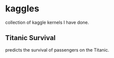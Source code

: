 # kaggles
collection of kaggle kernels I have done.

## Titanic Survival
predicts the survival of passengers on the Titanic.
